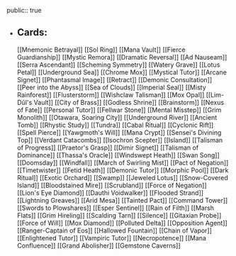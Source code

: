 public:: true
- ## Cards:
	[[Mnemonic Betrayal]]
	[[Sol Ring]]
	[[Mana Vault]]
	[[Fierce Guardianship]]
	[[Mystic Remora]]
	[[Dramatic Reversal]]
	[[Ad Nauseam]]
	[[Serra Ascendant]]
	[[Scheming Symmetry]]
	[[Watery Grave]]
	[[Lotus Petal]]
	[[Underground Sea]]
	[[Chrome Mox]]
	[[Mystical Tutor]]
	[[Arcane Signet]]
	[[Phantasmal Image]]
	[[Retract]]
	[[Demonic Consultation]]
	[[Peer into the Abyss]]
	[[Sea of Clouds]]
	[[Imperial Seal]]
	[[Misty Rainforest]]
	[[Flusterstorm]]
	[[Wishclaw Talisman]]
	[[Mox Opal]]
	[[Lim-Dûl's Vault]]
	[[City of Brass]]
	[[Godless Shrine]]
	[[Brainstorm]]
	[[Nexus of Fate]]
	[[Personal Tutor]]
	[[Fellwar Stone]]
	[[Mental Misstep]]
	[[Grim Monolith]]
	[[Otawara, Soaring City]]
	[[Underground River]]
	[[Ancient Tomb]]
	[[Rhystic Study]]
	[[Tundra]]
	[[Cabal Ritual]]
	[[Cyclonic Rift]]
	[[Spell Pierce]]
	[[Yawgmoth's Will]]
	[[Mana Crypt]]
	[[Sensei's Divining Top]]
	[[Verdant Catacombs]]
	[[Isochron Scepter]]
	[[Island]]
	[[Talisman of Progress]]
	[[Praetor's Grasp]]
	[[Dimir Signet]]
	[[Talisman of Dominance]]
	[[Thassa's Oracle]]
	[[Windswept Heath]]
	[[Swan Song]]
	[[Doomsday]]
	[[Windfall]]
	[[March of Swirling Mist]]
	[[Pact of Negation]]
	[[Timetwister]]
	[[Fetid Heath]]
	[[Demonic Tutor]]
	[[Morphic Pool]]
	[[Dark Ritual]]
	[[Exotic Orchard]]
	[[Swamp]]
	[[Jeweled Lotus]]
	[[Snow-Covered Island]]
	[[Bloodstained Mire]]
	[[Scrubland]]
	[[Force of Negation]]
	[[Lion's Eye Diamond]]
	[[Dauthi Voidwalker]]
	[[Flooded Strand]]
	[[Lightning Greaves]]
	[[Arid Mesa]]
	[[Tainted Pact]]
	[[Command Tower]]
	[[Swords to Plowshares]]
	[[Esper Sentinel]]
	[[Rain of Filth]]
	[[Marsh Flats]]
	[[Grim Hireling]]
	[[Scalding Tarn]]
	[[Silence]]
	[[Gitaxian Probe]]
	[[Force of Will]]
	[[Mox Diamond]]
	[[Polluted Delta]]
	[[Opposition Agent]]
	[[Ranger-Captain of Eos]]
	[[Hallowed Fountain]]
	[[Chain of Vapor]]
	[[Enlightened Tutor]]
	[[Vampiric Tutor]]
	[[Necropotence]]
	[[Mana Confluence]]
	[[Grand Abolisher]]
	[[Gemstone Caverns]]
